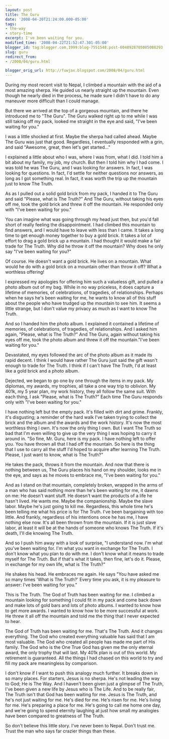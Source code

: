 ```yaml
---
layout: post
title: The Guru
date: '2008-04-20T21:24:00.000-05:00'
tags:
- the-way
- story-time
excerpt: I've been waiting for you.
modified_time: '2008-04-22T21:52:47.301-05:00'
blogger_id: tag:blogger.com,1999:blog-7551548.post-6048928705085088293
slug: guru
redirect_from: 
- /2008/04/guru.html

blogger_orig_url: http://fuwjax.blogspot.com/2008/04/guru.html
---
```


During my most recent visit to Nepal, I climbed a mountain with the aid of a most amazing sherpa. He guided us nearly straight up the mountain. Even though he nearly died in the process, he made sure I didn't have to do any maneuver more difficult than I could manage.

But there we arrived at the top of a gorgeous mountain, and there he introduced me to "The Guru". The Guru walked right up to me while I was still taking off my pack, looked me straight in the eye and said, "I've been waiting for you."

I was a little shocked at first. Maybe the sherpa had called ahead. Maybe The Guru was just that good. Regardless, I eventually responded with a grin, and said "Awesome, great, then let's get started..."

I explained a little about who I was, where I was from, what I did. I told him a bit about my family, my job, my church. But then I told him why I had come. I was told he was The Guru, and I was looking for answers. In fact, I was looking for questions. In fact, I'd settle for neither questions nor answers, as long as I got something real. In fact, it was worth the trip up the mountain just to know The Truth.

As as I pulled out a solid gold brick from my pack, I handed it to The Guru and said "Please, what is The Truth?" And The Guru, without taking his eyes off me, took the gold brick and threw it off the mountain. He responded only with "I've been waiting for you."

You can imagine what was going through my head just then, but you'd fall short of really feeling the disappointment. I had climbed this mountain to find answers, and I would have to leave with less than I came. It takes a long time to get enough money together to buy a gold brick. It takes a lot of effort to drag a gold brick up a mountain. I had thought it would make a fair trade for The Truth. Why did he throw it off the mountain? Why does he only say "I've been waiting for you?"

Of course. He doesn't want a gold brick. He lives on a mountain. What would he do with a gold brick on a mountain other than throw it off? What a worthless offering! 

I expressed my apologies for offering him such a valueless gift, and pulled a photo album out of my bag. While in no way priceless, it does capture a lifetime of memories, of celebrations, of tragedies, of relationships. Perhaps when he says he's been waiting for me, he wants to know all of this stuff about the people who have trudged up the mountain to see him. It seems a little strange, but I don't value my privacy as much as I want to know The Truth.

And so I handed him the photo album. I explained it contained a lifetime of memories, of celebrations, of tragedies, of relationships. And I asked him again, "Please, what is The Truth?" And The Guru, again without taking his eyes off me, took the photo album and threw it off the mountain."I've been waiting for you."

Devastated, my eyes followed the arc of the photo album as it made its rapid decent. I think I would have rather The Guru just said the gift wasn't enough to trade for The Truth. I think if I can't have The Truth, I'd at least like a gold brick and a photo album. 

Dejected, we began to go one by one through the items in my pack. My diplomas, my awards, my trophies, all take a one way trip to oblivion. My 401k, my 5 year plan, my work history, they all follow the same suit. With each thing, I ask "Please, what is The Truth?" Each time The Guru responds only with "I've been waiting for you."

I have nothing left but the empty pack. It's filled with dirt and grime. Frankly, it's disgusting; a reminder of the hard walk I've taken trying to collect the brick and the album and the awards and the work history. It's now the most worthless thing I own. It's now the only thing I own. But I want The Truth so bad that I'm even willing to give up the very thing I was hoping to carry it around in. "So fine, Mr. Guru, here is my pack. I have nothing left to offer you. You have thrown all that I had off the mountain. So here is the thing that I use to carry all the stuff I'd hoped to acquire after learning The Truth. Please, I just want to know, what is The Truth?"

He takes the pack, throws it from the mountain. And now that there is nothing between us, The Guru places his hand on my shoulder, looks me in the eye, and says as he moves to embrace me, "I've been waiting for you."

And as I stand on that mountain, completely broken, wrapped in the arms of a man who has said nothing more than he's been waiting for me, it dawns on me: He doesn't want stuff. He doesn't want the products of a life he hasn't lived. He wants me. Maybe the companionship. Maybe the slave labor. Maybe he's just going to kill me. Regardless, this whole time he's been telling me what his price is for The Truth. I've been bargaining with too little. And frankly, regardless of his intentions once he has me, I have nothing else now. It's all been thrown from the mountain. If it is just slave labor, at least it will be at the hands of someone who knows The Truth. If it's death, I'll die knowing The Truth.

And so I push him away with a look of surprise, "I understand now. I'm what you've been waiting for. I'm what you want in exchange for The Truth. I don't know what you plan to do with me. I don't know what it means to trade myself for The Truth. But if that's what it takes, then fine, let's do it. Please, in exchange for my own life, what is The Truth?"

He shakes his head. He embraces me again. He says "You have asked me so many times 'What is The Truth?' Every time you ask, it is my pleasure to answer: I've been waiting for you."

This is The Truth. The God of Truth has been waiting for me. I climbed a mountain looking for something I could fit in my pack and come back down and make lots of gold bars and lots of photo albums. I wanted to know how to get more awards. I wanted to know how to be more successful at work. He threw it all off the mountain and told me the thing that I never expected to hear.

The God of Truth has been waiting for me. That's The Truth. And it changes everything. The God who created everything valuable has said that I am most valuable. The God who created all people has made me part of His family. The God who is the One True God has given me the only eternal award, the only trophy that will last. My 401k plan is out of this world. My retirement is guaranteed. All the things I had chased on this world to try and fill my pack are meaningless by comparison.

I don't know if I want to push this analogy much further. It breaks down in so many places. For starters, Jesus is no sherpa. He's not leading the way to God; He is The Way. And I haven't been given just a glimpse of The Truth, I've been given a new life by Jesus who is The Life. And to be really fair, The Truth isn't that God has been waiting for me. Jesus is The Truth, and he's not just waiting for me. He's died for me. He's risen for me. He's living for me. He's preparing a place for me. He's going to call me home one day, and we're going to spend eternity laughing at just how small my analogies have been compared to greatness of The Truth.

So don't believe this little story. I've never been to Nepal. Don't trust me. Trust the man who says far crazier things than these.